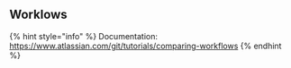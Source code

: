 ## Worklows

{% hint style="info" %}
Documentation: https://www.atlassian.com/git/tutorials/comparing-workflows
{% endhint %}
